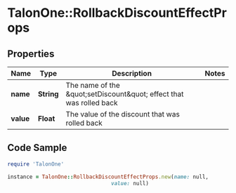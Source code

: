 # TalonOne::RollbackDiscountEffectProps

## Properties

Name | Type | Description | Notes
------------ | ------------- | ------------- | -------------
**name** | **String** | The name of the \&quot;setDiscount\&quot; effect that was rolled back | 
**value** | **Float** | The value of the discount that was rolled back | 

## Code Sample

```ruby
require 'TalonOne'

instance = TalonOne::RollbackDiscountEffectProps.new(name: null,
                                 value: null)
```


